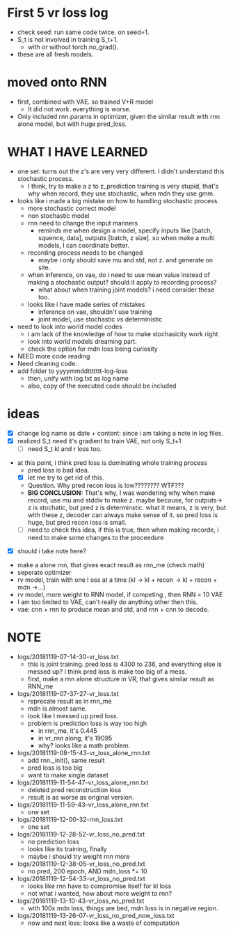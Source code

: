 # First 5 vr loss log
- check seed: run same code twice. on seed=1.
- S_t is not involved in training S_t+1.
    - with or without torch.no_grad().
- these are all fresh models.

# moved onto RNN
- first, combined with VAE. so trained V+R model
    - It did not work. everything is worse.
- Only included rnn.params in optimizer, given the similar
result with rnn alone model, but with huge pred_loss.

# WHAT I HAVE LEARNED
- one set: turns out the z's are very very different. I didn't understand this stochastic process.
    - I think, try to make a z to z_prediction training is very stupid, that's why when record, they use stochastic, when mdn they use gmm.
- looks like i made a big mistake on how to handling stochastic process.
    - more stochastic correct model
    - non stochastic model
    - rnn need to change the input manners
        - reminds me when design a model, specify inputs like \[batch, squence, data], outputs \[batch, z size]. so when make a multi models, I can coordinate better.
    - recording process needs to be changed
        - maybe i only should save mu and std, not z. and generate on site.
    - when inference, on vae, do i need to use mean value instead of making a stochastic output? should it apply to recording process?
        - what about when training joint models? i need consider these too.
    - looks like i have made series of mistakes
        - inference on vae, shouldn't use training
        - joint model, use stochastic vs deterministic
- need to look into world model codes
    - i am lack of the knowledge of how to make stochasicity work right
    - look into world models dreaming part.
    - check the option for mdn loss being curiosity
- NEED more code reading
- Need cleaning code.
- add folder to yyyymmddttttttt-log-loss
    - then, unify with log.txt as log name
    - also, copy of the executed code should be included

# ideas 
- [x] change log name as date + content: since i am taking a note in log files.
- [x] realized S_t need it's gradient to train VAE, not only S_t+1
    - [ ] need S_t kl and r loss too.
- at this point, i think pred loss is dominating whole training process
    - pred loss is bad idea.
    - [x] let me try to get rid of this.
    - Question. Why pred recon loss is low???????? WTF???
    - **BIG CONCLUSION:** That's why, I was wondering why when make record, use mu and stddiv to make z.
    maybe because, for outputs-> z is stochatic, but pred z is determinstic. what it means, z is
    very, but with these z, decoder can always make sense of it. so pred loss is huge, but pred recon loss is small.
    - [ ] need to check this idea, if this is true, then when making recorde, i need to make some changes to the proceedure
- [x] should i take note here?
- make a alone rnn, that gives exact result as rnn_me (check math)
- seperate optimizer
- rv model, train with one l oss at a time (kl -> kl + recon -> kl + recon + mdn ->...)
- rv model, more weight to RNN model, if competing , then RNN = 10 VAE
- I am too limited to VAE, can't really do anything other then this.
- vae: cnn + rnn to produce mean and std, and rnn + cnn to decode.

# NOTE
- logs/20181119-07-14-30-vr_loss.txt
    - this is joint training.
pred loss is 4300 to 236, and everything else is messed up?
i think pred loss is make too big of a mess.
    - first, make a rnn alone structure in VR, that gives similar result as RNN_me
- logs/20181119-07-37-27-vr_loss.txt
    - reprecate result as in rnn_me
    - mdn is almost same.
    - look like I messed up pred loss.
    - problem is prediction loss is way too high
        - in rnn_me, it's 0.445
        - in vr_rnn along, it's 19095
        - why? looks like a math problem.
- logs/20181119-08-15-43-vr_loss_alone_rnn.txt
    - add rnn._init(), same result
    - pred loss is too big
    - want to make single dataset
- logs/20181119-11-54-47-vr_loss_alone_rnn.txt
    - deleted pred reconstruction loss
    - result is as worse as original version.
- logs/20181119-11-59-43-vr_loss_alone_rnn.txt
    - one set
- logs/20181119-12-00-32-rnn_loss.txt
    - one set
- logs/20181119-12-28-52-vr_loss_no_pred.txt
    - no prediction loss
    - looks like its training, finally
    - maybe i should try weight rnn more
- logs/20181119-12-38-05-vr_loss_no_pred.txt
    - no pred, 200 epoch, AND mdn_loss *= 10
- logs/20181119-12-54-33-vr_loss_no_pred.txt
    - looks like rnn have to compromise itself for kl loss
    - not what i wanted, how about more weight to rnn?
- logs/20181119-13-10-43-vr_loss_no_pred.txt
    - with 100x mdn loss, things are bed, mdn loss is in negative region.
- logs/20181119-13-26-07-vr_loss_no_pred_now_loss.txt
    - now and next loss: looks like a waste of computation